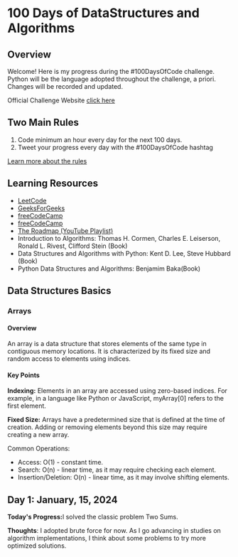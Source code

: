 <h1> 100 Days of DataStructures and Algorithms</h1>
<h2>Overview</h2>
<p>Welcome! Here is my progress during the #100DaysOfCode challenge. Python will be the language adopted throughout the challenge, a priori. Changes will be recorded and updated.</p>
<p>Official Challenge Website <a href="https://www.100daysofcode.com/">click here</a></p>

<h2>Two Main Rules</h2>
<ol>
    <li>Code minimum an hour every day for the next 100 days.</li>
    <li>Tweet your progress every day with the #100DaysOfCode hashtag</li>
</ol>
<p><a href="https://www.100daysofcode.com/rules/">Learn more about the rules</a></p>
<h2>Learning Resources</h2>
<ul>
    <li><a href='https://leetcode.com/'>LeetCode</a></li>
    <li><a href='https://www.geeksforgeeks.org/tag/python-dsa-exercises/'>GeeksForGeeks</a></li>
    <li><a href='https://www.freecodecamp.org/news/learn-data-structures-and-algorithms/'>freeCodeCamp</a></li>
    <li><a href='https://www.freecodecamp.org/news/learn-data-structures-and-algorithms/'>freeCodeCamp</a></li>
    <li><a href='https://www.youtube.com/playlist?list=PLkZYeFmDuaN2-KUIv-mvbjfKszIGJ4FaY'> The Roadmap (YouTube Playlist)</a></li>
    <li>Introduction to Algorithms: Thomas H. Cormen, Charles E. Leiserson, Ronald L. Rivest, Clifford Stein (Book)</li>
    <li>Data Structures and Algorithms with Python: Kent D. Lee, Steve Hubbard (Book)</li>
    <li>Python Data Structures and Algorithms: Benjamim Baka(Book)</li>
</ul>


<h2>Data Structures Basics</h2>

<h3>Arrays</h3>

<h4>Overview</h4>
<p>An array is a data structure that stores elements of the same type in contiguous memory locations. It is characterized by its fixed size and random access to elements using indices.
</p>

<h4>Key Points</h4>
<p><strong>Indexing:</strong> Elements in an array are accessed using zero-based indices. For example, in a language like Python or JavaScript, myArray[0] refers to the first element.</p>

<p><strong>Fixed Size:</strong> Arrays have a predetermined size that is defined at the time of creation. Adding or removing elements beyond this size may require creating a new array.</p>

<p>Common Operations:</p>

<ul>
    <li>Access: O(1) - constant time.</li>
    <li>Search: O(n) - linear time, as it may require checking each element.</li>
    <li>Insertion/Deletion: O(n) - linear time, as it may involve shifting elements.</li>
</ul>


<h2>Day 1: January, 15, 2024</h2>
<p>
    <strong>Today's Progress:</strong>I solved the classic problem Two Sums. 
</p>
<p>
    <strong>Thoughts</strong>: I adopted brute force for now. As I go advancing 
    in studies on algorithm implementations, I think about some problems to try more 
    optimized solutions.
</p>

